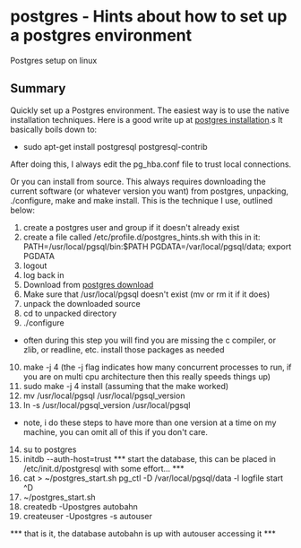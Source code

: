 # postgres - Hints about how to set up a postgres environment

Postgres setup on linux

## Summary

Quickly set up a Postgres environment. The easiest way is to use the native
installation techniques.  Here is a good write up at [postgres installation](digitalocean).s It
basically boils down to:

* sudo apt-get install postgresql postgresql-contrib

After doing this, I always edit the pg_hba.conf file to trust local connections.

Or you can install from source.  This always requires downloading the current software
(or whatever version you want) from postgres, unpacking, ./configure, make and make install.
This is the technique I use, outlined below:

1. create a postgres user and group if it doesn't already exist
2. create a file called /etc/profile.d/postgres_hints.sh with this in it:
PATH=/usr/local/pgsql/bin:$PATH
PGDATA=/var/local/pgsql/data; export PGDATA
3. logout
4. log back in
5. Download from [postgres download](Postgresql.org)
6. Make sure that /usr/local/pgsql doesn't exist (mv or rm it if it does)
7. unpack the downloaded source
8. cd to unpacked directory
9. ./configure
* often during this step you will find you are missing the c compiler, or zlib, or readline, etc.  install
those packages as needed
10. make -j 4 (the -j flag indicates how many concurrent processes to run, if you are on multi cpu
architecture then this really speeds things up)
11. sudo make -j 4 install (assuming that the make worked)
12. mv /usr/local/pgsql /usr/local/pgsql_version
13. ln -s /usr/local/pgsql_version /usr/local/pgsql
* note, i do these steps to have more than one version at a time on my
machine, you can omit all of this if you don't care.
14. su to postgres
15. initdb --auth-host=trust
*** start the database, this can be placed in /etc/init.d/postgresql with some effort... ***
16. cat > ~/postgres_start.sh
pg_ctl -D /var/local/pgsql/data -l logfile start
^D
17. ~/postgres_start.sh
18. createdb -Upostgres autobahn
19. createuser -Upostgres -s autouser

*** that is it, the database autobahn is up with autouser accessing it ***

[postgres installation]:(https://www.digitalocean.com/community/tutorials/how-to-install-and-use-postgresql-on-ubuntu-14-04)
[postgres download]:(http://www.postgresql.org/ftp/source/)

